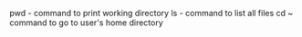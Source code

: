 pwd - command to print working directory
ls - command to list all files
cd ~ command to go to user's home directory
